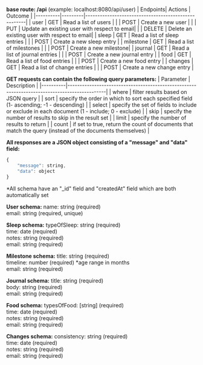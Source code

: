 **base route: /api**
(example: localhost:8080/api/user)
| Endpoints| Actions | Outcome                                    |
|----------|---------|-----------------------------------------------------|
| user    | GET     | Read a list of users                        |
|          | POST    | Create a new user |
|          | PUT    | Update an existing user with respect to email|
|          | DELETE    | Delete an existing user with respect to email|
| sleep    | GET     | Read a list of sleep entries |
|          | POST    | Create a new sleep entry |
| milestone    | GET     | Read a list of milestones |
|          | POST    | Create a new milestone|
| journal    | GET     | Read a list of journal entries |
|          | POST    | Create a new journal entry |
| food    | GET     | Read a list of food entries |
|          | POST    | Create a new food entry |
| changes    | GET     | Read a list of change entries |
|          | POST    | Create a new change entry |

**GET requests can contain the following query parameters:**
| Parameter | Description                                                                                  |
|----------|----------------------------------------------------------------------------------------------|
| where    | filter results based on JSON query                                                           |
| sort     | specify the order in which to sort each specified field  (1- ascending; -1 - descending)     |
| select   | specify the set of fields to include or exclude in each document  (1 - include; 0 - exclude) |
| skip     | specify the number of results to skip in the result set               |
| limit    | specify the number of results to return                  |
| count    | if set to true, return the count of documents that match the query (instead of the documents themselves)                    |

**All responses are a JSON object consisting of a "message" and "data" field:**
```javascript
{
    "message": string,
    "data": object
}
```
*All schema have an "_id" field and "createdAt" field which are both automatically set

**User schema:**
name: string (required)<br />
email: string (required, unique)<br />

**Sleep schema:**
typeOfSleep: string (required)<br />
time: date (required)<br />
notes: string (required)<br />
email: string (required)<br />

**Milestone schema:**
title: string (required)<br />
timeline: number (required) *age range in months<br />
email: string (required)<br />

**Journal schema:**
title: string (required)<br />
body: string (required)<br />
email: string (required)<br />

**Food schema:**
typesOfFood: [string] (required)<br />
time: date (required)<br />
notes: string (required)<br />
email: string (required)<br />

**Changes schema:**
consistency: string (required)<br />
time: date (required)<br />
notes: string (required)<br />
email: string (required)<br />